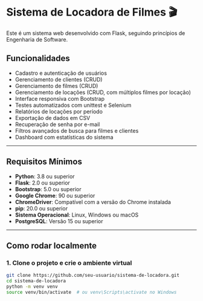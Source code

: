 # Sistema de Locadora de Filmes 🎬

Este é um sistema web desenvolvido com Flask, seguindo princípios de Engenharia de Software.

## Funcionalidades

- Cadastro e autenticação de usuários
- Gerenciamento de clientes (CRUD)
- Gerenciamento de filmes (CRUD)
- Gerenciamento de locações (CRUD, com múltiplos filmes por locação)
- Interface responsiva com Bootstrap
- Testes automatizados com unittest e Selenium
- Relatórios de locações por período
- Exportação de dados em CSV
- Recuperação de senha por e-mail
- Filtros avançados de busca para filmes e clientes
- Dashboard com estatísticas do sistema

---

## Requisitos Mínimos

- **Python**: 3.8 ou superior
- **Flask**: 2.0 ou superior
- **Bootstrap**: 5.0 ou superior
- **Google Chrome**: 90 ou superior
- **ChromeDriver**: Compatível com a versão do Chrome instalada
- **pip**: 20.0 ou superior
- **Sistema Operacional**: Linux, Windows ou macOS
- **PostgreSQL**: Versão 15 ou superior

---

## Como rodar localmente

### 1. Clone o projeto e crie o ambiente virtual
```bash
git clone https://github.com/seu-usuario/sistema-de-locadora.git
cd sistema-de-locadora
python -m venv venv
source venv/bin/activate  # ou venv\Scripts\activate no Windows